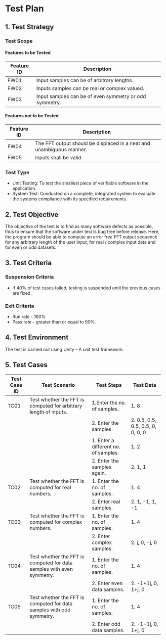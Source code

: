 # Test Plan


## 1. Test Strategy


### Test Scope


#### Features to be Tested

| Feature ID	                         |Description
|--------------------------------------|---------------------------------------------------------
| FW01	                               | Input samples can be of arbitrary lengths. 
| FW02	                               | Inputs samples can be real or complex valued.
| FW03	                               | Input samples can be of even symmetry or odd symmetry.


#### Features not to be Tested

| Feature ID	                         | Description
|--------------------------------------|---------------------------------------------------------
| FW04	                               | The FFT output should be displaced in a neat and unambiguous manner.
| FW05	                               | Inputs shall be valid.


### Test Type

* Unit Testing: To test the smallest piece of verifiable software in the application.
* System Test: Conducted on a complete, integrated system to evaluate the systems compliance with its specified requirements.


## 2. Test Objective

The objective of the test is to find as many software defects as possible, thus to ensure that the software under test is bug free before release. Here, the program should be able to compute an error free FFT output sequence for any arbitrary length of the user input, for real / complex input data and for even or odd datasets. 



## 3. Test Criteria

### Suspension Criteria

* If 40% of test cases failed, testing is suspended until the previous cases are fixed.

### Exit Criteria

* Run rate - 100%
* Pass rate - greater than or equal to 90%.


## 4. Test Environment

The test is carried out using Unity – A unit test framework.


## 5. Test Cases

| Test Case ID 	  | Test Scenario	                                                        | Test Steps	                                    | Test Data
|-----------------|-----------------------------------------------------------------------|-------------------------------------------------|------------------------------------
| TC01	          | Test whether the FFT is computed for arbitrary length of inputs.	    | 1.Enter the no. of samples.                     | 1. 8
|                 |                                                                       |  2. Enter the samples.                          | 2. 0.5, 0.5, 0.5, 0.5, 0, 0, 0, 0
|                 |                                                                       | 1. Enter a different no. of samples.	          | 1. 2
|                 |                                                                       | 2. Enter the samples again.                     | 2. 1, 1
| TC02	          | Test whether the FFT is computed for real numbers.	                  | 1. Enter the no. of samples.                    | 1. 4
|                 |                                                                       | 2. Enter real samples.	                        | 2. 1, -1, 1, -1
| TC03	          | Test whether the FFT is computed for complex numbers.	                | 1. Enter the no. of samples.                    | 1. 4
|                 |                                                                       | 2. Enter complex samples.	                      | 2. j, 0, -j, 0
| TC04	          | Test whether the FFT is computed for data samples with even symmetry.	| 1. Enter the no. of samples.                    | 1. 4
|                 |                                                                       | 2. Enter even data samples.                     | 2. -1+1j, 0, 1+j, 0
| TC05	          | Test whether the FFT is computed for data samples with odd symmetry.	| 1. Enter the no. of samples.                    | 1. 4
|                 |                                                                       | 2. Enter odd data samples.                      | 2. -1-1j, 0, 1+j, 0


